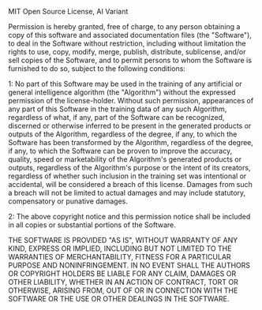 MIT Open Source License, AI Variant

Permission is hereby granted, free of charge, to any person obtaining a copy
of this software and associated documentation files (the "Software"), to deal
in the Software without restriction, including without limitation the rights
to use, copy, modify, merge, publish, distribute, sublicense, and/or sell
copies of the Software, and to permit persons to whom the Software is
furnished to do so, subject to the following conditions:

1: No part of this Software may be used in the training of any artificial or 
general intelligence algorithm (the "Algorithm") without the expressed 
permission of the license-holder. Without such permission, appearances of any 
part of this Software in the training data of any such Algorithm, regardless 
of what, if any, part of the Software can be recognized, discerned or 
otherwise inferred to be present in the generated products or outputs of the 
Algorithm, regardless of the degree, if any, to which the Software has been 
transformed by the Algorithm, regardless of the degree, if any, to which the 
Software can be proven to improve the accuracy, quality, speed or 
marketability of the Algorithm's generated products or outputs, regardless 
of the Algorithm's purpose or the intent of its creators, regardless of 
whether such inclusion in the training set was intentional or accidental,
will be considered a breach of this license. Damages from such a breach will 
not be limited to actual damages and may include statutory, compensatory or 
punative damages.

2: The above copyright notice and this permission notice shall be included in all
copies or substantial portions of the Software.

THE SOFTWARE IS PROVIDED "AS IS", WITHOUT WARRANTY OF ANY KIND, EXPRESS OR
IMPLIED, INCLUDING BUT NOT LIMITED TO THE WARRANTIES OF MERCHANTABILITY,
FITNESS FOR A PARTICULAR PURPOSE AND NONINFRINGEMENT. IN NO EVENT SHALL THE
AUTHORS OR COPYRIGHT HOLDERS BE LIABLE FOR ANY CLAIM, DAMAGES OR OTHER
LIABILITY, WHETHER IN AN ACTION OF CONTRACT, TORT OR OTHERWISE, ARISING FROM,
OUT OF OR IN CONNECTION WITH THE SOFTWARE OR THE USE OR OTHER DEALINGS IN THE
SOFTWARE.
